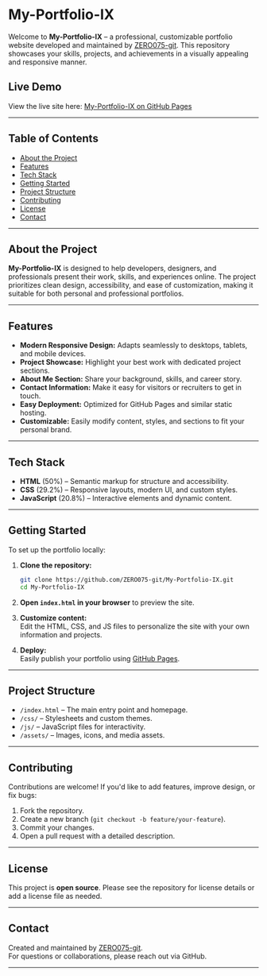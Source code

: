# My-Portfolio-IX

Welcome to **My-Portfolio-IX** – a professional, customizable portfolio website developed and maintained by [ZERO075-git](https://github.com/ZERO075-git). This repository showcases your skills, projects, and achievements in a visually appealing and responsive manner.

## Live Demo

View the live site here: [My-Portfolio-IX on GitHub Pages](https://zero075-git.github.io/My-Portfolio-IX/)

---

## Table of Contents

- [About the Project](#about-the-project)
- [Features](#features)
- [Tech Stack](#tech-stack)
- [Getting Started](#getting-started)
- [Project Structure](#project-structure)
- [Contributing](#contributing)
- [License](#license)
- [Contact](#contact)

---

## About the Project

**My-Portfolio-IX** is designed to help developers, designers, and professionals present their work, skills, and experiences online. The project prioritizes clean design, accessibility, and ease of customization, making it suitable for both personal and professional portfolios.

---

## Features

- **Modern Responsive Design:** Adapts seamlessly to desktops, tablets, and mobile devices.
- **Project Showcase:** Highlight your best work with dedicated project sections.
- **About Me Section:** Share your background, skills, and career story.
- **Contact Information:** Make it easy for visitors or recruiters to get in touch.
- **Easy Deployment:** Optimized for GitHub Pages and similar static hosting.
- **Customizable:** Easily modify content, styles, and sections to fit your personal brand.

---

## Tech Stack

- **HTML** (50%) – Semantic markup for structure and accessibility.
- **CSS** (29.2%) – Responsive layouts, modern UI, and custom styles.
- **JavaScript** (20.8%) – Interactive elements and dynamic content.

---

## Getting Started

To set up the portfolio locally:

1. **Clone the repository:**
   ```sh
   git clone https://github.com/ZERO075-git/My-Portfolio-IX.git
   cd My-Portfolio-IX
   ```

2. **Open `index.html` in your browser** to preview the site.

3. **Customize content:**  
   Edit the HTML, CSS, and JS files to personalize the site with your own information and projects.

4. **Deploy:**  
   Easily publish your portfolio using [GitHub Pages](https://pages.github.com/).

---

## Project Structure

- `/index.html` – The main entry point and homepage.
- `/css/` – Stylesheets and custom themes.
- `/js/` – JavaScript files for interactivity.
- `/assets/` – Images, icons, and media assets.

---

## Contributing

Contributions are welcome! If you'd like to add features, improve design, or fix bugs:
1. Fork the repository.
2. Create a new branch (`git checkout -b feature/your-feature`).
3. Commit your changes.
4. Open a pull request with a detailed description.

---

## License

This project is **open source**. Please see the repository for license details or add a license file as needed.

---

## Contact

Created and maintained by [ZERO075-git](https://github.com/ZERO075-git).  
For questions or collaborations, please reach out via GitHub.

---